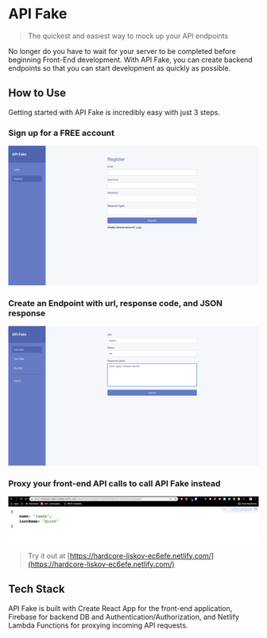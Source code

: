 # API Fake

> The quickest and easiest way to mock up your API endpoints

No longer do you have to wait for your server to be completed before beginning Front-End development. With API Fake, you can create backend endpoints so that you can start development as quickly as possible.

## How to Use

Getting started with API Fake is incredibly easy with just 3 steps.

### Sign up for a FREE account

![Register for FREE API Fake Account](./images/register.png)

### Create an Endpoint with url, response code, and JSON response

![Create a New Endpoint](./images/add-endpoint.png)

### Proxy your front-end API calls to call API Fake instead

![Test Your Endpoint](./images/test-endpoint.png)

> Try it out at [https://hardcore-liskov-ec6efe.netlify.com/](https://hardcore-liskov-ec6efe.netlify.com/)

## Tech Stack

API Fake is built with Create React App for the front-end application, Firebase for backend DB and Authentication/Authorization, and Netlify Lambda Functions for proxying incoming API requests.

